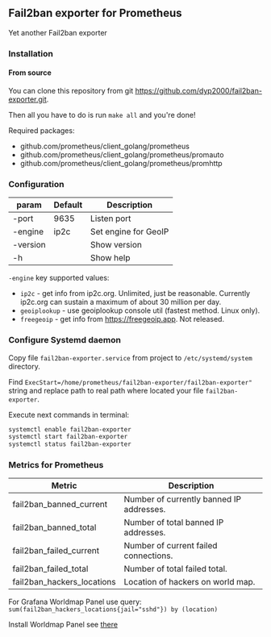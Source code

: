 ## Fail2ban exporter for Prometheus

Yet another Fail2ban exporter

### Installation

#### From source

You can clone this repository from git https://github.com/dyp2000/fail2ban-exporter.git.

Then all you have to do is run `make all` and you're done!

Required packages:

 - github.com/prometheus/client_golang/prometheus
 - github.com/prometheus/client_golang/prometheus/promauto
 - github.com/prometheus/client_golang/prometheus/promhttp

### Configuration

| param | Default | Description |
|-------|---------|-------------|
| -port | 9635 | Listen port |
| -engine | ip2c | Set engine for GeoIP |
| -version |  | Show version |
| -h |  | Show help |

`-engine` key supported values:

- `ip2c` - get info from ip2c.org. Unlimited, just be reasonable. Currently ip2c.org can sustain a maximum of about 30 million per day.
- `geoiplookup` - use geoiplookup console util (fastest method. Linux only).
- `freegeoip` - get info from https://freegeoip.app. Not released.

### Configure Systemd daemon

Copy file `fail2ban-exporter.service` from project to `/etc/systemd/system` directory.

Find `ExecStart=/home/prometheus/fail2ban-exporter/fail2ban-exporter"` string and replace path to real path where located your file `fail2ban-exporter`.

Execute next commands in terminal:

```bash
systemctl enable fail2ban-exporter
systemctl start fail2ban-exporter
systemctl status fail2ban-exporter
```

### Metrics for Prometheus

| Metric | Description |
|--------|-------------|
| fail2ban_banned_current | Number of currently banned IP addresses. |
| fail2ban_banned_total | Number of total banned IP addresses. |
| fail2ban_failed_current | Number of current failed connections. |
| fail2ban_failed_total | Number of total failed total. |
| fail2ban_hackers_locations | Location of hackers on world map. |


For Grafana Worldmap Panel use query: `sum(fail2ban_hackers_locations{jail="sshd"}) by (location)`

Install Worldmap Panel see [there](https://grafana.com/grafana/plugins/grafana-worldmap-panel/)

